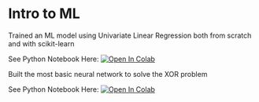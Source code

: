 # Intro to ML

Trained an ML model using Univariate Linear Regression both from scratch and with scikit-learn

See Python Notebook Here:
[![Open In Colab](https://colab.research.google.com/assets/colab-badge.svg)](https://colab.research.google.com/github/timi-ty/Intro-to-ML/blob/master/sci_kit_version.ipynb)

Built the most basic neural network to solve the XOR problem

See Python Notebook Here:
[![Open In Colab](https://colab.research.google.com/assets/colab-badge.svg)](https://colab.research.google.com/github/timi-ty/Intro-to-ML/blob/master/xor_problem_neural_network.ipynb)
